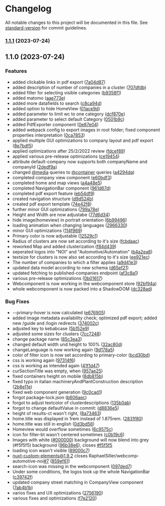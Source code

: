 # Changelog

All notable changes to this project will be documented in this file. See [standard-version](https://github.com/conventional-changelog/standard-version) for commit guidelines.

### [1.1.1](https://github.com/codeworks-projects/webcomp-automotive-noi/compare/v1.1.0...v1.1.1) (2023-07-24)

## 1.1.0 (2023-07-24)


### Features

* added clickable links in pdf export ([7a04d87](https://github.com/codeworks-projects/webcomp-automotive-noi/commit/7a04d87d773877b9e1930aae32f4480e234c76fa))
* added description of number of companies in a cluster ([707dfdb](https://github.com/codeworks-projects/webcomp-automotive-noi/commit/707dfdbe8091809318d9009b49b6c15d9be853e7))
* added filter for selecting visible categories ([b9358f1](https://github.com/codeworks-projects/webcomp-automotive-noi/commit/b9358f1f6853da4a00eae014b4dcf2695b19f9c4))
* added matomo ([aae773e](https://github.com/codeworks-projects/webcomp-automotive-noi/commit/aae773eff86b5218ac5ad73487763323e27f2155))
* added more datafields to search ([c8ca94d](https://github.com/codeworks-projects/webcomp-automotive-noi/commit/c8ca94d67487cb06d989bdd0a012046e6c8c4992))
* added option to hide HomeView ([01ace9d](https://github.com/codeworks-projects/webcomp-automotive-noi/commit/01ace9d857cb528431bb8fbada0e6d36de2b5dc4))
* added parameter to limit wc to one category ([dcf870e](https://github.com/codeworks-projects/webcomp-automotive-noi/commit/dcf870ee44bfe25681329e25ee4a69854fe203c6))
* added parameter to select default Category ([0501b9c](https://github.com/codeworks-projects/webcomp-automotive-noi/commit/0501b9ce821431b3c05cec60f08e146684f56689))
* added PdfExporter component ([0e87e04](https://github.com/codeworks-projects/webcomp-automotive-noi/commit/0e87e04de8d3cbdaaf91cdfb2d5fc092c0d26c69))
* added webpack config to export images in root folder; fixed component properties interpretation ([0ca7853](https://github.com/codeworks-projects/webcomp-automotive-noi/commit/0ca7853b32758af1c08739f06358930c96123dd3))
* applied multiple GUI optimizations to company layout and pdf export ([8e7bdf5](https://github.com/codeworks-projects/webcomp-automotive-noi/commit/8e7bdf5764479784871eb4ed29191a85985d77d4))
* applied optimizations after 25/2/2022 review ([fdcef89](https://github.com/codeworks-projects/webcomp-automotive-noi/commit/fdcef89ee68b22fa70724e7d3f7242a70a46ebf8))
* applied various pre-release optimizations ([ce19454](https://github.com/codeworks-projects/webcomp-automotive-noi/commit/ce1945410cb0f0717385aed44004952a133a4481))
* attribute default-company now supports both companyName and companyId ([2dedf9a](https://github.com/codeworks-projects/webcomp-automotive-noi/commit/2dedf9a6ebde69f9d9c6c28dbbd77a78e0facf42))
* changed [@media](https://github.com/media) queries to [@container](https://github.com/container) queries ([a4294da](https://github.com/codeworks-projects/webcomp-automotive-noi/commit/a4294daf912175c9a1836ed23b7cf0ee948470b9))
* completed company view component ([e60bdf3](https://github.com/codeworks-projects/webcomp-automotive-noi/commit/e60bdf31fd5199f851e0c5a0ef9a83c5e144659b))
* completed home and map views ([a4a48e5](https://github.com/codeworks-projects/webcomp-automotive-noi/commit/a4a48e518b38f01124727c7f3eb7517ece7fa0bf))
* completed NavigationBar component ([961d67d](https://github.com/codeworks-projects/webcomp-automotive-noi/commit/961d67d91e41bc049007896444e709c59901235b))
* completed pdf export feature ([eb54df9](https://github.com/codeworks-projects/webcomp-automotive-noi/commit/eb54df9dbbcaa0192b0c76b6b06ecdf6bf907e53))
* created navigation structure ([d9d524b](https://github.com/codeworks-projects/webcomp-automotive-noi/commit/d9d524b831bc648bacab8ac1b468503e94d82cff))
* created pdf export template ([74e42f8](https://github.com/codeworks-projects/webcomp-automotive-noi/commit/74e42f801b70d77a88491fc8471484926801a6c7))
* further minor GUI optimizations ([799a78e](https://github.com/codeworks-projects/webcomp-automotive-noi/commit/799a78e5fb76682fa56be24e576b6d26b2178a4d))
* Height and Width are now adjustabe ([77d6d34](https://github.com/codeworks-projects/webcomp-automotive-noi/commit/77d6d34e7ff3df57e2e1209c03bacbdba6506171))
* hide image(homeview) in portrait orientation ([6b99496](https://github.com/codeworks-projects/webcomp-automotive-noi/commit/6b99496e69805f4d9db7d4da541c5984d3f478aa))
* loading animation when changing languages ([2966330](https://github.com/codeworks-projects/webcomp-automotive-noi/commit/2966330f2d1d11d6b2a157db1799d27be192c7ad))
* minor GUI optimizations ([114f969](https://github.com/codeworks-projects/webcomp-automotive-noi/commit/114f96962a3289309a02b0e4bcfe47a025c763cd))
* Primary color is now adjustable ([12529c1](https://github.com/codeworks-projects/webcomp-automotive-noi/commit/12529c1053c8db9d98a25d9b3dded0ad9c61f31c))
* Radius of clusters are now set according to it's size ([fcbdaac](https://github.com/codeworks-projects/webcomp-automotive-noi/commit/fcbdaacf7fa512a670efec5862a82edf2ebf4f36))
* reworked Map and added clusterization ([f84d439](https://github.com/codeworks-projects/webcomp-automotive-noi/commit/f84d4391b84a975940e97f1b7ff15c06974a9857))
* seperated logos into "NOI" and "Automotive/Automation" ([b4a2ea8](https://github.com/codeworks-projects/webcomp-automotive-noi/commit/b4a2ea880b6c47011f07e5b0498c93af88bc82ee))
* textsize for clusters is now also set according to it's size ([ee921ec](https://github.com/codeworks-projects/webcomp-automotive-noi/commit/ee921ec41d7c12e5d7264242ad888875aceaf3c2))
* The number of companies to which a filter applies ([a9d41e3](https://github.com/codeworks-projects/webcomp-automotive-noi/commit/a9d41e37c1b82542d076b874a750b4cca30f7ec0))
* updated data model according to new schema ([d65ef21](https://github.com/codeworks-projects/webcomp-automotive-noi/commit/d65ef21511caf7039f6f9ebc64398ad6a9d43778))
* updated fetching to published-companies endpoint ([af3c8a1](https://github.com/codeworks-projects/webcomp-automotive-noi/commit/af3c8a1a2009139825b215ba63119a5d042e4010))
* various pre-release optimizations ([0b01617](https://github.com/codeworks-projects/webcomp-automotive-noi/commit/0b01617861b7eb6d1eca633855091df7cf8a9e60))
* Webcomponent is now working in the webcomponent store ([92bf94a](https://github.com/codeworks-projects/webcomp-automotive-noi/commit/92bf94a4769e74834de3399df277fd52449cbac9))
* whole webcomponent is now packed into a ShadowDOM ([dc328ad](https://github.com/codeworks-projects/webcomp-automotive-noi/commit/dc328ade0c17cb34798b7e9877979d75ce18bc9d))


### Bug Fixes

* --primary-hover is now calculated ([e676905](https://github.com/codeworks-projects/webcomp-automotive-noi/commit/e67690556c89c16b9e037ed6fc1699ad86551a7b))
* added image metadata availability check; optimized pdf export; added new /guide and /login redirects ([374002c](https://github.com/codeworks-projects/webcomp-automotive-noi/commit/374002c6cf07b8b346c74a0c2f2ea39200f64463))
* adjusted key to kebabcase ([5b152e9](https://github.com/codeworks-projects/webcomp-automotive-noi/commit/5b152e932bef63a2e15bce3284c938c66205c8fb))
* adjusted some sizes for clusters ([7cc7248](https://github.com/codeworks-projects/webcomp-automotive-noi/commit/7cc7248cb6e05c9e962b16dc430ae2425933e162))
* change package name ([85c3ea3](https://github.com/codeworks-projects/webcomp-automotive-noi/commit/85c3ea3bec1188b0d5def281f58ec1c57edd09f3))
* changed default width und height to 100% ([32ac80d](https://github.com/codeworks-projects/webcomp-automotive-noi/commit/32ac80d34df687b42b2519f5c2dba7dfa4160652))
* changeLanguage is now working again ([9d178a5](https://github.com/codeworks-projects/webcomp-automotive-noi/commit/9d178a5232f07257e986796c5ad023083b983c90))
* color of filter icon is now set according to primary-color ([bcd30bd](https://github.com/codeworks-projects/webcomp-automotive-noi/commit/bcd30bd6e3ccc19bdc5e0cd1fe4a545b5e952789))
* css is working again ([97314f6](https://github.com/codeworks-projects/webcomp-automotive-noi/commit/97314f640664a04f3fa008aed0fc3a133c23dfa3))
* css is working as intended again ([41f1d47](https://github.com/codeworks-projects/webcomp-automotive-noi/commit/41f1d478bb2340e55ca6eec3d3821f5cf7a99782))
* curSectionTitle was empty, when ([957ae25](https://github.com/codeworks-projects/webcomp-automotive-noi/commit/957ae2573ff6997fb39d34c94d7e663377d37f7d))
* fixed containers height on mobile ([8db815b](https://github.com/codeworks-projects/webcomp-automotive-noi/commit/8db815ba3f8c82ae8dad3b0c871327027c446338))
* fixed typo in italian machineryAndPlantConstruction description ([2b8e11e](https://github.com/codeworks-projects/webcomp-automotive-noi/commit/2b8e11e0be67861dc7b72c24c569db01f0342fe6))
* fixed web component generation ([9c0cad1](https://github.com/codeworks-projects/webcomp-automotive-noi/commit/9c0cad152a088d0d997de969d23e31fce8d14984))
* forgot package-lock.json ([b606aec](https://github.com/codeworks-projects/webcomp-automotive-noi/commit/b606aec739262053545f3e87cc1058c843eb87db))
* forgot to adjust textcolor of clusterdescriptions ([135b0ab](https://github.com/codeworks-projects/webcomp-automotive-noi/commit/135b0ab72b11ce08685c2a32b88c37d38c1388de))
* forgot to change defaultValue in commit: ([d8836e5](https://github.com/codeworks-projects/webcomp-automotive-noi/commit/d8836e57b3f9311a82d89ec2ae41f3726e4ae15a))
* height of results-ct wasn't right, ([8a73463](https://github.com/codeworks-projects/webcomp-automotive-noi/commit/8a734638bbbe99f6863964174c0f9d3c08e7655d))
* home.title was displayed in 1rem instead of 1.875rem. ([2831f80](https://github.com/codeworks-projects/webcomp-automotive-noi/commit/2831f801b02fe6ed0bcbcab57c30010ad96bdf4b))
* home.title was still in english ([0d3bd58](https://github.com/codeworks-projects/webcomp-automotive-noi/commit/0d3bd58b59434fbab9cb0e01d24f12da24898683))
* Homeview would overflow sometimes ([6c9575c](https://github.com/codeworks-projects/webcomp-automotive-noi/commit/6c9575ca599adf999bb985cae6208174a466580f))
* icon for filter-bt wasn't centered sometimes ([c0b19c6](https://github.com/codeworks-projects/webcomp-automotive-noi/commit/c0b19c6545970b2aac53cd9c91bd549f96203d60))
* Images with white ([#000000](https://github.com/codeworks-projects/webcomp-automotive-noi/issues/000000)) background will now blend into grey (#f5f5f5) background ([96b38e6](https://github.com/codeworks-projects/webcomp-automotive-noi/commit/96b38e6afb98da93bb40ea945fb9a403c9c4592a)), closes [#f5f5f5](https://github.com/codeworks-projects/webcomp-automotive-noi/issues/f5f5f5)
* loading icon wasn't visible ([89000c7](https://github.com/codeworks-projects/webcomp-automotive-noi/commit/89000c73265d1f25cba5ecf4a7cc5bebd303206d))
* nuxt-custom-elements@1.9.2 closes RaphaelSiller/webcomp-automotive-noi[#7](https://github.com/codeworks-projects/webcomp-automotive-noi/issues/7) ([859ef61](https://github.com/codeworks-projects/webcomp-automotive-noi/commit/859ef61707042410d4519cb84db19c71dae99244))
* search-icon was missing in the webcomponent ([097ded7](https://github.com/codeworks-projects/webcomp-automotive-noi/commit/097ded716b1713aa3c4304163c2bfc2b21f69cc6))
* Under some conditions, the logos took up the whole NavigationBar ([c39742f](https://github.com/codeworks-projects/webcomp-automotive-noi/commit/c39742f161ad53cbb157979c3ebb735eb48f7604))
* updated company street matching in CompanyView component ([7ab4b1b](https://github.com/codeworks-projects/webcomp-automotive-noi/commit/7ab4b1bacffde51695d8f05974918edb7f7e3bfc))
* varios fixes and UX optimizations ([2756190](https://github.com/codeworks-projects/webcomp-automotive-noi/commit/27561908ff4bc19caa7a79e12ba950a670ec9d5e))
* various fixes and optimizations ([f7e2120](https://github.com/codeworks-projects/webcomp-automotive-noi/commit/f7e2120fcb970b576208a0050305d883561c9a7e))
